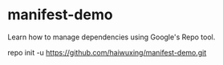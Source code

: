 # manifest-demo
Learn how to manage dependencies using Google's Repo tool.



 repo init -u https://github.com/haiwuxing/manifest-demo.git
